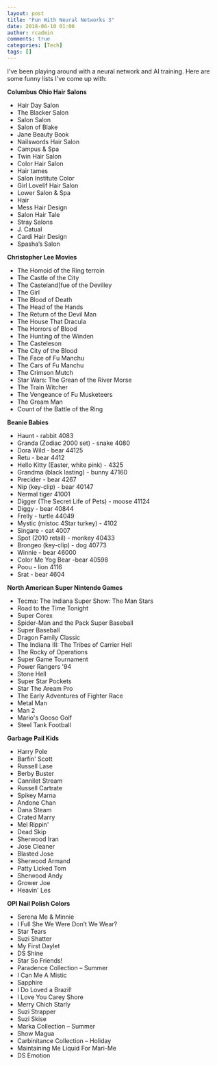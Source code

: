 ```yaml
---
layout: post
title: "Fun With Neural Networks 3"
date: 2018-06-10 01:00
author: rcadmin
comments: true
categories: [Tech]
tags: []
---
```

I've been playing around with a neural network and AI training. Here are some funny lists I've come up with:

**Columbus Ohio Hair Salons**
- Hair Day Salon
- The Blacker Salon
- Salon Salon
- Salon of Blake
- Jane Beauty Book
- Nailswords Hair Salon
- Campus & Spa
- Twin Hair Salon
- Color Hair Salon
- Hair tames
- Salon Institute Color
- Girl Lovelif Hair Salon
- Lower Salon & Spa
- Hair
- Mess Hair Design
- Salon Hair Tale
- Stray Salons
- J. Catual
- Cardi Hair Design
- Spasha’s Salon

**Christopher Lee Movies**
- The Homoid of the Ring terroin
- The Castle of the City
- The Casteland[fue of the Devilley
- The Girl
- The Blood of Death
- The Head of the Hands
- The Return of the Devil Man
- The House That Dracula
- The Horrors of Blood
- The Hunting of the Winden
- The Casteleson
- The City of the Blood
- The Face of Fu Manchu
- The Cars of Fu Manchu
- The Crimson Mutch
- Star Wars: The Grean of the River Morse
- The Train Witcher
- The Vengeance of Fu Musketeers
- The Gream Man
- Count of the Battle of the Ring

**Beanie Babies**
- Haunt - rabbit 4083
- Granda (Zodiac 2000 set) - snake 4080
- Dora Wild - bear 44125
- Retu - bear 4412
- Hello Kitty (Easter, white pink) - 4325
- Grandma (black lasting) - bunny 47160
- Precider - bear 4267
- Nip (key-clip) - bear 40147
- Nermal tiger 41001
- Digger (The Secret Life of Pets)  - moose 41124
- Diggy - bear 40844
- Frelly - turtle 44049
- Mystic (mistoc 4Star turkey) - 4102
- Singare - cat 4007
- Spot (2010 retail) - monkey 40433
- Brongeo (key-clip) - dog 40773
- Winnie - bear 46000
- Color Me Yog Bear -bear 40598
- Poou - lion 4116
- Srat - bear 4604

**North American Super Nintendo Games**
- Tecma: The Indiana Super Show: The Man Stars
- Road to the Time Tonight
- Super Corex
- Spider-Man and the Pack Super Baseball
- Super Baseball
- Dragon Family Classic
- The Indiana III: The Tribes of Carrier Hell
- The Rocky of Operations
- Super Game Tournament
- Power Rangers '94
- Stone Hell
- Super Star Pockets
- Star The Aream Pro
- The Early Adventures of Fighter Race
- Metal Man
- Man 2
- Mario's Gooso Golf
- Steel Tank Football

**Garbage Pail Kids**
- Harry Pole
- Barfin' Scott
- Russell Lase
- Berby Buster
- Cannilet Stream
- Russell Cartrate
- Spikey Marna
- Andone Chan
- Dana Steam
- Crated Marry
- Mel Rippin'
- Dead Skip
- Sherwood Iran
- Jose Cleaner
- Blasted Jose
- Sherwood Armand
- Patty Licked Tom
- Sherwood Andy
- Grower Joe
- Heavin' Les

**OPI Nail Polish Colors**
- Serena Me & Minnie
- I Full She We Were Don’t We Wear?
- Star Tears
- Suzi Shatter
- My First Daylet
- DS Shine
- Star So Friends!
- Paradence Collection – Summer
- I Can Me A Mistic
- Sapphire
- I Do Loved a Brazil!
- I Love You Carey Shore
- Merry Chich Starly
- Suzi Strapper
- Suzi Skise
- Marka Collection – Summer
- Show Magua
- Carbinitance Collection – Holiday
- Maintaining Me Liquid For Mari-Me
- DS Emotion